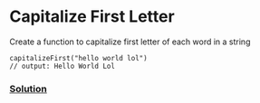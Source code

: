 # Capitalize First Letter

Create a function to capitalize first letter of each word in a string

```
capitalizeFirst("hello world lol")
// output: Hello World Lol
```

### [Solution](./capitalizeFirst.js)
